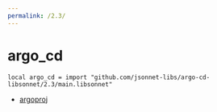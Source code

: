```yaml
---
permalink: /2.3/
---
```


# argo_cd

```jsonnet
local argo_cd = import "github.com/jsonnet-libs/argo-cd-libsonnet/2.3/main.libsonnet"
```



* [argoproj](argoproj/index.md)